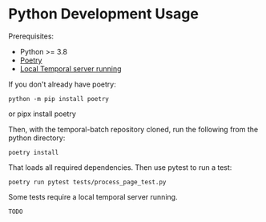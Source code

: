 # Python Development Usage

Prerequisites:

* Python >= 3.8
* [Poetry](https://python-poetry.org)
* [Local Temporal server running](https://docs.temporal.io/application-development/foundations#run-a-development-cluster)

If you don't already have poetry:

    python -m pip install poetry
or
    pipx install poetry

Then, with the temporal-batch repository cloned, run the following from the python directory:

    poetry install

That loads all required dependencies. Then use pytest to run a test:

    poetry run pytest tests/process_page_test.py

Some tests require a local temporal server running.

    TODO
